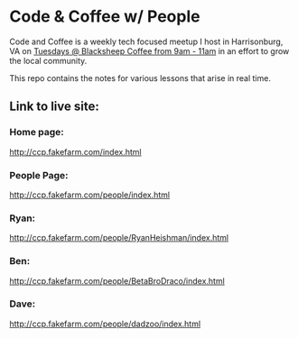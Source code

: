 # Code & Coffee w/ People

Code and Coffee is a weekly tech focused meetup I host in Harrisonburg, VA
on [Tuesdays @ Blacksheep Coffee from 9am - 11am](http://www.blacksheepcoffeehburg.com/) in an effort to grow the local community.

This repo contains the notes for various lessons that arise in real time.

## Link to live site:

### Home page:
http://ccp.fakefarm.com/index.html

### People Page:
http://ccp.fakefarm.com/people/index.html

### Ryan:
http://ccp.fakefarm.com/people/RyanHeishman/index.html

### Ben:
http://ccp.fakefarm.com/people/BetaBroDraco/index.html

### Dave:
http://ccp.fakefarm.com/people/dadzoo/index.html
